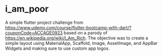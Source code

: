 # i_am_poor

A simple flutter project challenge from https://www.udemy.com/course/flutter-bootcamp-with-dart/?couponCode=ACCAGE0923 based on a parody of https://en.wikipedia.org/wiki/I_Am_Rich. The objective was to create a simple layout using MaterialApp, Scaffold, Image, AssetImage, and AppBar Widgets and making sure to use custom app logos.
